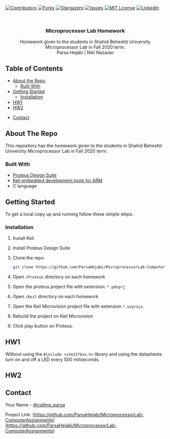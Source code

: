 <!--
*** To avoid retyping too much info. Do a search and replace for the following:
*** github_username, repo_name, twitter_handle, email
-->

<!-- PROJECT SHIELDS -->

[![Contributors][contributors-shield]][contributors-url]
[![Forks][forks-shield]][forks-url]
[![Stargazers][stars-shield]][stars-url]
[![Issues][issues-shield]][issues-url]
[![MIT License][license-shield]][license-url]
[![LinkedIn][linkedin-shield]][linkedin-url]

<!-- PROJECT LOGO -->
<br />
<p align="center">
  <!-- <a href="https://github.com/ParsaHejabi/MicroprocessorLab-ComputerAssignments">
    <img src="images/logo.png" alt="Logo" width="80" height="80">
  </a> -->

  <h3 align="center">Microprocessor Lab Homework</h3>

  <p align="center">
    Homework given to the students in Shahid Beheshti University Microprocessor Lab in Fall 2020 term.
    <br />
    Parsa Hejabi | Niki Nazaran
    <!-- <br />
    <a href="https://github.com/ParsaHejabi/MicroprocessorLab-ComputerAssignments"><strong>Explore the docs »</strong></a>
    <br />
    <br />
    <a href="https://github.com/ParsaHejabi/MicroprocessorLab-ComputerAssignments">View Demo</a>
    ·
    <a href="https://github.com/ParsaHejabi/MicroprocessorLab-ComputerAssignments/issues">Report Bug</a>
    ·
    <a href="https://github.com/ParsaHejabi/MicroprocessorLab-ComputerAssignments/issues">Request Feature</a> -->
  </p>
</p>

<!-- TABLE OF CONTENTS -->

## Table of Contents

- [About the Repo](#about-the-repo)
  - [Built With](#built-with)
- [Getting Started](#getting-started)
  <!-- - [Prerequisites](#prerequisites) -->
  - [Installation](#installation)
- [HW1](#HW1)
- [HW2](#HW2)

<!-- - [Usage](#usage) -->
<!-- - [Roadmap](#roadmap) -->
<!-- - [Contributing](#contributing) -->
<!-- - [License](#license) -->
- [Contact](#contact)
<!-- - [Acknowledgements](#acknowledgements) -->

<!-- ABOUT THE PROJECT -->

## About The Repo

This repository has the homework given to the students in Shahid Beheshti University Microprocessor Lab in Fall 2020 term.

<!-- [![Product Name Screen Shot][product-screenshot]](https://example.com) -->

<!-- Here's a blank template to get started:
**To avoid retyping too much info. Do a search and replace with your text editor for the following:**
`github_username`, `repo_name`, `twitter_handle`, `email` -->

### Built With

- [Proteus Design Suite](https://www.labcenter.com/)
- [Keil embedded development tools for ARM](https://www.keil.com/)
- C language

<!-- GETTING STARTED -->

## Getting Started

To get a local copy up and running follow these simple steps.

### Installation

1. Install Keil

2. Install Proteus Design Suite

3. Clone the repo

   ```sh
   git clone https://github.com/ParsaHejabi/MicroprocessorLab-ComputerAssignments.git
   ```

4. Open `/Proteus` directory on each homework

5. Open the proteus project file with extension: `*.pdsprj`

6. Open `/Keil` directory on each homework

7. Open the Keil Microvision project file with extension `*.uvprojx`

8. Rebuild the project on Keil Microvision

9. Click play button on Proteus.

<!-- HW1 -->

## HW1

Without using the `#include <stm32f4xx.h>` library and using the datasheets turn on and off a LED every 500 miliseconds.

<!-- HW2 -->

## HW2
<!-- USAGE EXAMPLES -->

<!-- ## Usage

Use this space to show useful examples of how a project can be used. Additional screenshots, code examples and demos work well in this space. You may also link to more resources.

_For more examples, please refer to the [Documentation](https://example.com)_ -->

<!-- ROADMAP -->

<!-- ## Roadmap

See the [open issues](https://github.com/ParsaHejabi/MicroprocessorLab-ComputerAssignments/issues) for a list of proposed features (and known issues). -->

<!-- CONTRIBUTING -->
<!-- ## Contributing

Contributions are what make the open source community such an amazing place to be learn, inspire, and create. Any contributions you make are **greatly appreciated**.

1. Fork the Project
2. Create your Feature Branch (`git checkout -b feature/AmazingFeature`)
3. Commit your Changes (`git commit -m 'Add some AmazingFeature'`)
4. Push to the Branch (`git push origin feature/AmazingFeature`)
5. Open a Pull Request -->

<!-- LICENSE -->
<!-- ## License

Distributed under the MIT License. See `LICENSE` for more information. -->

<!-- CONTACT -->

## Contact

Your Name - [@callme_parsa](https://twitter.com/callme_parsa)

<!-- - email -->

Project Link: [https://github.com/ParsaHejabi/MicroprocessorLab-ComputerAssignments](https://github.com/ParsaHejabi/MicroprocessorLab-ComputerAssignments)

<!-- ACKNOWLEDGEMENTS -->
<!-- ## Acknowledgements

* []()
* []()
* []() -->

<!-- MARKDOWN LINKS & IMAGES -->
<!-- https://www.markdownguide.org/basic-syntax/#reference-style-links -->

[contributors-shield]: https://img.shields.io/github/contributors/ParsaHejabi/MicroprocessorLab-ComputerAssignments.svg?style=flat-square
[contributors-url]: https://github.com/ParsaHejabi/MicroprocessorLab-ComputerAssignments/graphs/contributors
[forks-shield]: https://img.shields.io/github/forks/ParsaHejabi/MicroprocessorLab-ComputerAssignments.svg?style=flat-square
[forks-url]: https://github.com/ParsaHejabi/MicroprocessorLab-ComputerAssignments/network/members
[stars-shield]: https://img.shields.io/github/stars/ParsaHejabi/MicroprocessorLab-ComputerAssignments.svg?style=flat-square
[stars-url]: https://github.com/ParsaHejabi/MicroprocessorLab-ComputerAssignments/stargazers
[issues-shield]: https://img.shields.io/github/issues/ParsaHejabi/MicroprocessorLab-ComputerAssignments.svg?style=flat-square
[issues-url]: https://github.com/ParsaHejabi/MicroprocessorLab-ComputerAssignments/issues
[license-shield]: https://img.shields.io/github/license/ParsaHejabi/MicroprocessorLab-ComputerAssignments.svg?style=flat-square
[license-url]: https://github.com/ParsaHejabi/MicroprocessorLab-ComputerAssignments/blob/master/LICENSE.txt
[linkedin-shield]: https://img.shields.io/badge/-LinkedIn-black.svg?style=flat-square&logo=linkedin&colorB=555
[linkedin-url]: https://www.linkedin.com/in/parsa-hejabi/

<!-- [product-screenshot]: images/screenshot.png -->
